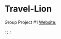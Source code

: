 # Travel-Lion
Group Project #1
[Website](https://codjam.github.io/Travel-Lion/);

[](assets/images/readme1.jpg);
[](assets/images/readme2.jpg);
[](assets/images/readme3.jpg);
